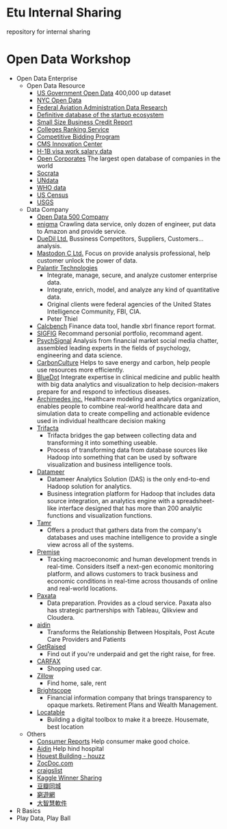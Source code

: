 # Etu Internal Sharing

repository for internal sharing

# Open Data Workshop

- Open Data Enterprise
  - Open Data Resource
    - [US Government Open Data](https://www.data.gov)  400,000 up dataset
    - [NYC Open Data](https://data.cityofnewyork.us)
    - [Federal Aviation Administration Data Research](http://www.faa.gov/data_research/)
    - [Definitive database of the startup ecosystem](https://www.crunchbase.com)
    - [Small Size Business Credit Report](http://www.dnb.com/offers/check-credit-free-business-credit-report.html#.VLXBvVu5C1v)
    - [Colleges Ranking Service](http://colleges.usnews.rankingsandreviews.com/best-colleges)
    - [Competitive Bidding Program](http://www.medicare.gov/what-medicare-covers/part-b/competitive-bidding-program.html)
    - [CMS Innovation Center](http://innovation.cms.gov/Data-and-Reports/index.html)
    - [H-1B visa work salary data](http://www.myvisajobs.com)
    - [Open Corporates](https://opencorporates.com) The largest open database of companies in the world
    - [Socrata](http://www.socrata.com/resources/)
    - [UNdata](http://data.un.org/)
    - [WHO data](http://www.who.int/en/)
    - [US Census](http://www.census.gov/#)
    - [USGS](http://waterdata.usgs.gov/nwis)
  - Data Company
    - [Open Data 500 Company](http://www.opendata500.com/us/list/)
    - [enigma](http://enigma.io) Crawling data service, only dozen of engineer, put data to Amazon and provide service.
    - [DueDil Ltd.](https://www.duedil.com) Bussiness Competitors, Suppliers, Customers... analysis.
    - [Mastodon C Ltd.](http://www.mastodonc.com) Focus on provide analysis professional, help customer unlock the power of data.
    - [Palantir Technologies](https://www.palantir.com) 
      - Integrate, manage, secure, and analyze customer enterprise data. 
      - Integrate, enrich, model, and analyze any kind of quantitative data.
      - Original clients were federal agencies of the United States Intelligence Community, FBI, CIA.
      - Peter Thiel
    - [Calcbench](https://www.calcbench.com/home/recentfilings) Finance data tool, handle xbrl finance report format.
    - [SIGFIG](https://www.sigfig.com/site/#/home) Recommand personial portfolio, recommand agent.
    - [PsychSignal](https://psychsignal.com) Analysis from financial market social media chatter, assembled leading experts in the fields of psychology, engineering and data science.
    - [CarbonCulture](https://platform.carbonculture.net/landing/) Helps to save energy and carbon, help people use resources more efficiently.
    - [BlueDot](http://bluedot.global) Integrate expertise in clinical medicine and public health with big data analytics and visualization to help decision-makers prepare for and respond to infectious diseases.
    - [Archimedes inc.](http://archimedesmodel.com) Healthcare modeling and analytics organization, enables people to combine real-world healthcare data and simulation data to create compelling and actionable evidence used in individual healthcare decision making
    - [Trifacta](http://www.trifacta.com/technology/)
      - Trifacta bridges the gap between collecting data and transforming it into something useable.
      - Process of transforming data from database sources like Hadoop into something that can be used by software visualization and business intelligence tools.
    - [Datameer](http://www.datameer.com/index-h.html)
      - Datameer Analytics Solution (DAS) is the only end-to-end Hadoop solution for analytics.
      - Business integration platform for Hadoop that includes data source integration, an analytics engine with a spreadsheet-like interface designed that has more than 200 analytic functions and visualization functions.
    - [Tamr](http://www.tamr.com/)
      - Offers a product that gathers data from the company's databases and uses machine intelligence to provide a single view across all of the systems.
    - [Premise ](http://www.premise.com/)
      - Tracking macroeconomic and human development trends in real-time. Considers itself a next-gen economic monitoring platform, and allows customers to track business and economic conditions in real-time across thousands of online and real-world locations.
    - [Paxata](http://www.paxata.com/)
      - Data preparation. Provides as a cloud service. Paxata also has strategic partnerships with Tableau, Qlikview and Cloudera.
    - [aidin](http://www.myaidin.com)
      - Transforms the Relationship Between Hospitals, Post Acute Care Providers and Patients
    - [GetRaised](https://getraised.com)
      - Find out if you're underpaid and get the right raise, for free.
    - [CARFAX](http://www.carfax.com/)
      - Shopping used car.
    - [Zillow](http://www.zillow.com)
      - Find home, sale, rent
    - [Brightscope](http://www.brightscope.com)
      - Financial information company that brings transparency to opaque markets. Retirement Plans and Wealth Management.
    - [Locatable](https://www.locatable.com)
      - Building a digital toolbox to make it a breeze. Housemate, best location
  - Others
    - [Consumer Reports](http://www.consumerreports.org/cro/about-us/index.htm) Help consumer make good choice.
    - [Aidin](http://www.myaidin.com) Help hind hospital
    - [Houest Building - houzz](http://www.houzz.com/pro/gbkhoury1/liberty-building-contractors-pty-ltd)
    - [ZocDoc.com](http://www.zocdoc.com)
    - [craigslist](http://craigslist.com)
    - [Kaggle Winner Sharing](http://blog.kaggle.com)
    - [豆瓣同城](http://www.douban.com/location/people/85496374/)
    - [窮遊網](http://www.qyer.com)
    - [大智慧軟件](http://www.gw.com.cn)
- R Basics
- Play Data, Play Ball
